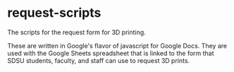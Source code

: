 # request-scripts
The scripts for the request form for 3D printing.

These are written in Google's flavor of javascript for Google Docs. They are used with the Google Sheets spreadsheet that is linked to the form that SDSU students, faculty, and staff can use to request 3D prints.
